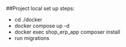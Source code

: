 ##Project local set up steps:
- cd ./docker
- docker compose up -d
- docker exec shop_erp_app composer install
- run migrations